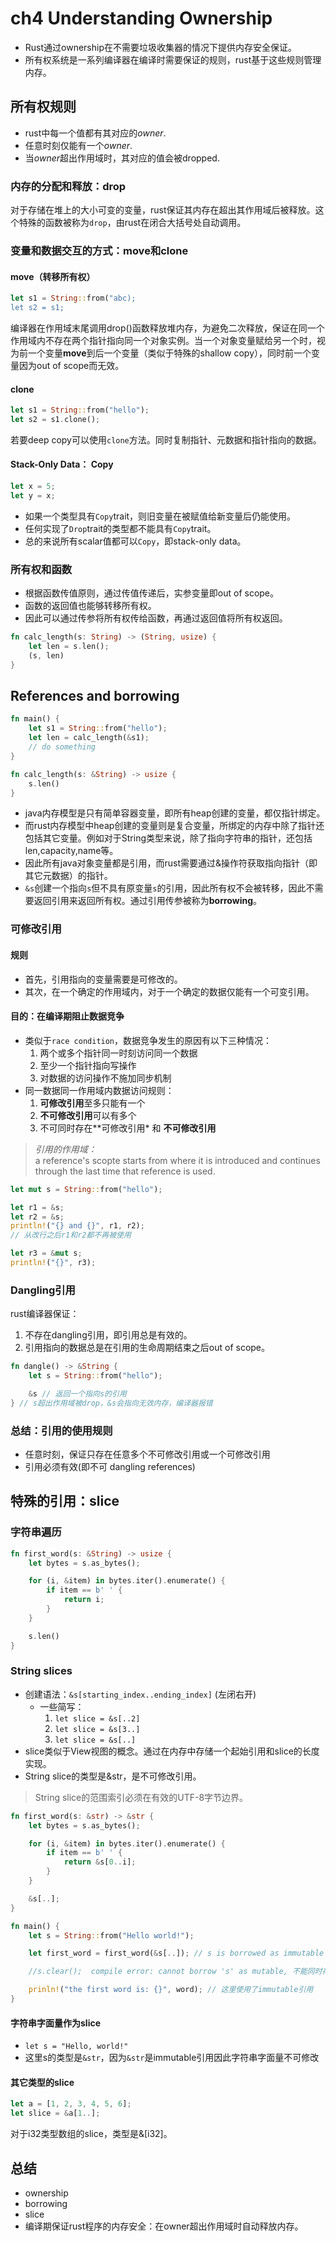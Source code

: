 # ch4 Understanding Ownership

+ Rust通过ownership在不需要垃圾收集器的情况下提供内存安全保证。
+ 所有权系统是一系列编译器在编译时需要保证的规则，rust基于这些规则管理内存。

## 所有权规则

+ rust中每一个值都有其对应的*owner*.
+ 任意时刻仅能有一个*owner*.
+ 当*owner*超出作用域时，其对应的值会被dropped.

### 内存的分配和释放：drop

对于存储在堆上的大小可变的变量，rust保证其内存在超出其作用域后被释放。这个特殊的函数被称为`drop`，由rust在闭合大括号处自动调用。

### 变量和数据交互的方式：move和clone

#### move（转移所有权）

```rust
let s1 = String::from("abc);
let s2 = s1;
```

编译器在作用域末尾调用drop()函数释放堆内存，为避免二次释放，保证在同一个作用域内不存在两个指针指向同一个对象实例。当一个对象变量赋给另一个时，视为前一个变量**move**到后一个变量（类似于特殊的shallow copy），同时前一个变量因为out of scope而无效。

#### clone

```rust
let s1 = String::from("hello");
let s2 = s1.clone();
```

若要deep copy可以使用`clone`方法。同时复制指针、元数据和指针指向的数据。

#### Stack-Only Data： Copy

```rust
let x = 5;
let y = x;
```

+ 如果一个类型具有`Copy`trait，则旧变量在被赋值给新变量后仍能使用。
+ 任何实现了`Drop`trait的类型都不能具有`Copy`trait。
+ 总的来说所有scalar值都可以`Copy`，即stack-only data。

### 所有权和函数

+ 根据函数传值原则，通过传值传递后，实参变量即out of scope。
+ 函数的返回值也能够转移所有权。
+ 因此可以通过传参将所有权传给函数，再通过返回值将所有权返回。

```rust
fn calc_length(s: String) -> (String, usize) {
    let len = s.len();
    (s, len)
}
```
## References and borrowing

```rust
fn main() {
    let s1 = String::from("hello");
    let len = calc_length(&s1);
    // do something
}

fn calc_length(s: &String) -> usize {
    s.len()
}
```

+ java内存模型是只有简单容器变量，即所有heap创建的变量，都仅指针绑定。
+ 而rust内存模型中heap创建的变量则是复合变量，所绑定的内存中除了指针还包括其它变量。例如对于String类型来说，除了指向字符串的指针，还包括len,capacity,name等。
+ 因此所有java对象变量都是引用，而rust需要通过&操作符获取指向指针（即其它元数据）的指针。
+ `&s`创建一个指向`s`但不具有原变量`s`的引用，因此所有权不会被转移，因此不需要返回引用来返回所有权。通过引用传参被称为**borrowing**。

### 可修改引用

#### 规则
+ 首先，引用指向的变量需要是可修改的。
+ 其次，在一个确定的作用域内，对于一个确定的数据仅能有一个可变引用。

#### 目的：在编译期阻止数据竞争

+ 类似于`race condition`，数据竞争发生的原因有以下三种情况：
    1. 两个或多个指针同一时刻访问同一个数据
    2. 至少一个指针指向写操作
    3. 对数据的访问操作不施加同步机制
+ 同一数据同一作用域内数据访问规则：
    1. **可修改引用**至多只能有一个
    2. **不可修改引用**可以有多个
    3. 不可同时存在**可修改引用* 和 **不可修改引用**

> *引用的作用域：*  
> a reference's scopte starts from where it is introduced and continues through the last time that reference is used.

```rust
let mut s = String::from("hello");

let r1 = &s;
let r2 = &s;
println!("{} and {}", r1, r2);
// 从改行之后r1和r2都不再被使用

let r3 = &mut s;
println!("{}", r3);
```

### Dangling引用

rust编译器保证：

1. 不存在dangling引用，即引用总是有效的。
2. 引用指向的数据总是在引用的生命周期结束之后out of scope。

```rust
fn dangle() -> &String {
    let s = String::from("hello");

    &s // 返回一个指向s的引用
} // s超出作用域被drop，&s会指向无效内存，编译器报错
```

### 总结：引用的使用规则

+ 任意时刻，保证只存在任意多个不可修改引用或一个可修改引用
+ 引用必须有效(即不可 dangling references)

## 特殊的引用：slice

### 字符串遍历

```rust
fn first_word(s: &String) -> usize {
    let bytes = s.as_bytes();

    for (i, &item) in bytes.iter().enumerate() {
        if item == b' ' {
            return i;
        }
    }

    s.len()
}
```

### String slices

+ 创建语法：`&s[starting_index..ending_index]` (左闭右开)
    + 一些简写：
        1. `let slice = &s[..2]`
        2. `let slice = &s[3..]`
        3. `let slice = &s[..]`
+ slice类似于View视图的概念。通过在内存中存储一个起始引用和slice的长度实现。
+ String slice的类型是&str，是不可修改引用。

> String slice的范围索引必须在有效的UTF-8字节边界。

```rust
fn first_word(s: &str) -> &str {
    let bytes = s.as_bytes();

    for (i, &item) in bytes.iter().enumerate() {
        if item == b' ' {
            return &s[0..i];
        }
    }

    &s[..];
}

fn main() {
    let s = String::from("Hello world!");

    let first_word = first_word(&s[..]); // s is borrowed as immutable

    //s.clear();  compile error: cannot borrow 's' as mutable, 不能同时存在immutable和mutable引用

    prinln!("the first word is: {}", word); // 这里使用了immutable引用
}
```

#### 字符串字面量作为slice

+ `let s = "Hello, world!"`
+ 这里s的类型是`&str`，因为`&str`是immutable引用因此字符串字面量不可修改

#### 其它类型的slice

```rust
let a = [1, 2, 3, 4, 5, 6];
let slice = &a[1..];
```

对于i32类型数组的slice，类型是&[i32]。

## 总结

+ ownership
+ borrowing
+ slice
+ 编译期保证rust程序的内存安全：在owner超出作用域时自动释放内存。

